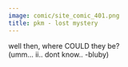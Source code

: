 ```yaml
---
image: comic/site_comic_401.png
title: pkm - lost mystery
---
```

well then, where COULD they be?  
(umm... ii.. dont know.. -bluby)
